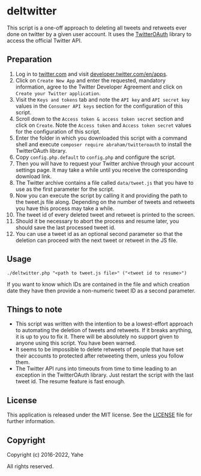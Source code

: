 # deltwitter

This script is a one-off approach to deleting all tweets and retweets ever done on twitter by a given user account. It uses the [TwitterOAuth](https://twitteroauth.com) library to access the official Twitter API.

## Preparation
1. Log in to [twitter.com](https://twitter.com/) and visit [developer.twitter.com/en/apps](https://developer.twitter.com/en/apps).
2. Click on `Create New App` and enter the requested, mandatory information, agree to the Twitter Developer Agreement and click on `Create your Twitter application`.
3. Visit the `Keys and tokens` tab and note the `API key` and `API secret key` values in the `Consumer API keys` section for the configuration of this script.
4. Scroll down to the `Access token & access token secret` section and click on `Create`. Note the `Access token` and `Access token secret` values for the configuration of this script.
5. Enter the folder in which you downloaded this script with a command shell and execute ```composer require abraham/twitteroauth``` to install the TwitterOAuth library.
6. Copy `config.php.default` to `config.php` and configure the script.
7. Then you will have to request your Twitter archive through your account settings page. It may take a while until you receive the corresponding download link.
8. The Twitter archive contains a file called `data/tweet.js` that you have to use as the first parameter for the script.
9. Now you can execute the script by calling it and providing the path to the tweet.js file along. Depending on the number of tweets and retweets you have this process may take a while.
10. The tweet id of every deleted tweet and retweet is printed to the screen.
11. Should it be necessary to abort the process and resume later, you should save the last processed tweet id.
12. You can use a tweet id as an optional second parameter so that the deletion can proceed with the next tweet or retweet in the JS file.

## Usage
```
./deltwitter.php "<path to tweet.js file>" ("<tweet id to resume>")
```

If you want to know which IDs are contained in the file and which creation date they have then provide a non-numeric tweet ID as a second parameter.

## Things to note
* This script was written with the intention to be a lowest-effort approach to automating the deletion of tweets and retweets. If it breaks anything, it is up to you to fix it. There will be absolutely no support given to anyone using this script. You have been warned.
* It seems to be impossible to delete retweets of people that have set their accounts to protected after retweeting them, unless you follow them.
* The Twitter API runs into timeouts from time to time leading to an exception in the TwitterOAuth library. Just restart the script with the last tweet id. The resume feature is fast enough.

## License
This application is released under the MIT license.
See the [LICENSE](LICENSE) file for further information.

## Copyright
Copyright (c) 2016-2022, Yahe

All rights reserved.
